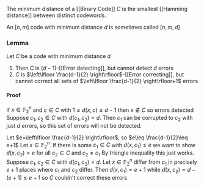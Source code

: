The minimum distance of a [[Binary Code]] $C$ is the smallest [[Hamming distance]] between distinct codewords.

An $[n,m]$ code with minimum distance $d$ is sometimes called $[n,m,d]$

### Lemma
Let $C$ be a code with minimum distance $d$ 
1. Then $C$ is $(d-1)$-[[Error detecting]], but cannot detect $d$ errors
2. $C$ is $\left\lfloor  \frac{d-1}{2}  \right\rfloor$-[[Error correcting]], but cannot correct all sets of $\left\lfloor  \frac{d-1}{2}  \right\rfloor+1$ errors
#### Proof
If $x\in \mathbb{F}_{2}^{n}$ and $c\in C$ with $1\leq d(x,c)\leq d-1$ then $x\not\in C$ so errors detected 
Suppose $c_{1},c_{2}\in C$ with $d(c_{1},c_{2})=d$. Then $c_{1}$ can be corrupted to $c_{2}$ with just $d$ errors, so this set of errors will not be detected.

Let $e=\left\lfloor  \frac{d-1}{2}  \right\rfloor$, so $e\leq \frac{d-1}{2}\leq e+1$
Let $x\in \mathbb{F}_{2}^{n}$. If there is some $c_{1}\in C$ with $d(x,c_{1})\leq e$ we want to show $d(x,c_{2})>e$ for all $c_{2}\in C$ and $c_{2}\neq c_{1}$
By triangle inequality this just works. 
Suppose $c_{1},c_{2}\in C$ with $d(c_{1},c_{2})=d$. Let $x\in \mathbb{F}_{2}^{n}$ differ from $c_{1}$ in precisely $e+1$ places where $c_{1}$ and $c_{2}$ differ. 
Then $d(x,c_{1})=e+1$ while $d(x,c_{2})= d-(e+1)\leq e+1$ so $C$ couldn't correct these errors